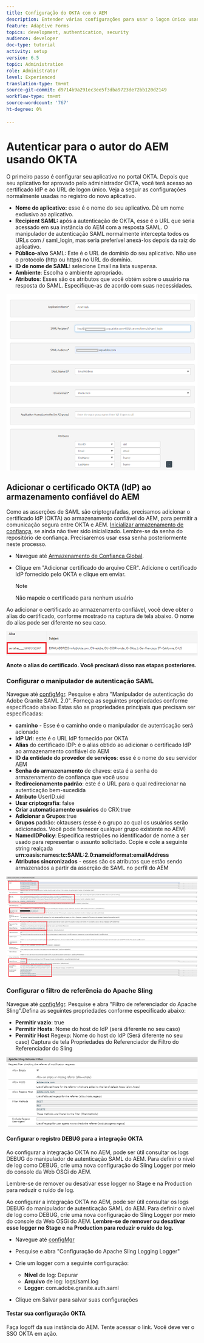 ```yaml
---
title: Configuração do OKTA com o AEM
description: Entender várias configurações para usar o logon único usando o okta
feature: Adaptive Forms
topics: development, authentication, security
audience: developer
doc-type: tutorial
activity: setup
version: 6.5
topic: Administration
role: Administrator
level: Experienced
translation-type: tm+mt
source-git-commit: d9714b9a291ec3ee5f3dba9723de72bb120d2149
workflow-type: tm+mt
source-wordcount: '767'
ht-degree: 0%

---
```



# Autenticar para o autor do AEM usando OKTA

O primeiro passo é configurar seu aplicativo no portal OKTA. Depois que seu aplicativo for aprovado pelo administrador OKTA, você terá acesso ao certificado IdP e ao URL de logon único. Veja a seguir as configurações normalmente usadas no registro do novo aplicativo.

* **Nome do aplicativo:** esse é o nome do seu aplicativo. Dê um nome exclusivo ao aplicativo.
* **Recipient SAML:** após a autenticação de OKTA, esse é o URL que seria acessado em sua instância do AEM com a resposta SAML. O manipulador de autenticação SAML normalmente intercepta todos os URLs com / saml_login, mas seria preferível anexá-los depois da raiz do aplicativo.
* **Público-alvo** SAML: Este é o URL de domínio do seu aplicativo. Não use o protocolo (http ou https) no URL do domínio.
* **ID de nome de SAML:** selecione Email na lista suspensa.
* **Ambiente**: Escolha o ambiente apropriado.
* **Atributos**: Esses são os atributos que você obtém sobre o usuário na resposta do SAML. Especifique-as de acordo com suas necessidades.


![aplicação de okta](assets/okta-app-settings-blurred.PNG)


## Adicionar o certificado OKTA (IdP) ao armazenamento confiável do AEM

Como as asserções de SAML são criptografadas, precisamos adicionar o certificado IdP (OKTA) ao armazenamento confiável do AEM, para permitir a comunicação segura entre OKTA e AEM.
[Inicializar armazenamento de confiança](http://localhost:4502/libs/granite/security/content/truststore.html), se ainda não tiver sido inicializado.
Lembre-se da senha do repositório de confiança. Precisaremos usar essa senha posteriormente neste processo.

* Navegue até [Armazenamento de Confiança Global](http://localhost:4502/libs/granite/security/content/truststore.html).
* Clique em &quot;Adicionar certificado do arquivo CER&quot;. Adicione o certificado IdP fornecido pelo OKTA e clique em enviar.

   >[!NOTE]
   >
   >Não mapeie o certificado para nenhum usuário

Ao adicionar o certificado ao armazenamento confiável, você deve obter o alias do certificado, conforme mostrado na captura de tela abaixo. O nome do alias pode ser diferente no seu caso.

![Alias do certificado](assets/cert-alias.PNG)

**Anote o alias do certificado. Você precisará disso nas etapas posteriores.**

### Configurar o manipulador de autenticação SAML

Navegue até [configMgr](http://localhost:4502/system/console/configMgr).
Pesquise e abra &quot;Manipulador de autenticação do Adobe Granite SAML 2.0&quot;.
Forneça as seguintes propriedades conforme especificado abaixo
Estas são as propriedades principais que precisam ser especificadas:

* **caminho**  - Esse é o caminho onde o manipulador de autenticação será acionado
* **IdP Url**: este é o URL IdP fornecido por OKTA
* **Alias** do certificado IDP: é o alias obtido ao adicionar o certificado IdP ao armazenamento confiável do AEM
* **ID da entidade do provedor de serviços**: esse é o nome do seu servidor AEM
* **Senha do armazenamento** de chaves: esta é a senha do armazenamento de confiança que você usou
* **Redirecionamento padrão**: este é o URL para o qual redirecionar na autenticação bem-sucedida
* **Atributo** UserID:uid
* **Usar criptografia**: false
* **Criar automaticamente usuários** do CRX:true
* **Adicionar a Grupos**:true
* **Grupos** padrão: oktausers (esse é o grupo ao qual os usuários serão adicionados. Você pode fornecer qualquer grupo existente no AEM)
* **NamedIDPolicy**: Especifica restrições no identificador de nome a ser usado para representar o assunto solicitado. Copie e cole a seguinte string realçada **urn:oasis:names:tc:SAML:2.0:nameidformat:emailAddress**
* **Atributos sincronizados**  - esses são os atributos que estão sendo armazenados a partir da asserção de SAML no perfil do AEM

![manipulador de autenticação de saml](assets/saml-authentication-settings-blurred.PNG)

### Configurar o filtro de referência do Apache Sling

Navegue até [configMgr](http://localhost:4502/system/console/configMgr).
Pesquise e abra &quot;Filtro de referenciador do Apache Sling&quot;.Defina as seguintes propriedades conforme especificado abaixo:

* **Permitir vazio**: true
* **Permitir Hosts**: Nome do host do IdP (será diferente no seu caso)
* **Permitir Host** Regexp: Nome do host do IdP (Será diferente no seu caso) Captura de tela Propriedades do Referenciador de Filtro do Referenciador do Sling

![referrer-filter](assets/sling-referrer-filter.PNG)

#### Configurar o registro DEBUG para a integração OKTA

Ao configurar a integração OKTA no AEM, pode ser útil consultar os logs DEBUG do manipulador de autenticação SAML do AEM. Para definir o nível de log como DEBUG, crie uma nova configuração do Sling Logger por meio do console da Web OSGi do AEM.

Lembre-se de remover ou desativar esse logger no Stage e na Production para reduzir o ruído de log.

Ao configurar a integração OKTA no AEM, pode ser útil consultar os logs DEBUG do manipulador de autenticação SAML do AEM. Para definir o nível de log como DEBUG, crie uma nova configuração do Sling Logger por meio do console da Web OSGi do AEM.
**Lembre-se de remover ou desativar esse logger no Stage e na Production para reduzir o ruído de log.**
* Navegue até [configMgr](http://localhost:4502/system/console/configMgr)

* Pesquise e abra &quot;Configuração do Apache Sling Logging Logger&quot;
* Crie um logger com a seguinte configuração:
   * **Nível** de log: Depurar
   * **Arquivo** de log: logs/saml.log
   * **Logger**: com.adobe.granite.auth.saml
* Clique em Salvar para salvar suas configurações



#### Testar sua configuração OKTA

Faça logoff da sua instância do AEM. Tente acessar o link. Você deve ver o SSO OKTA em ação.
